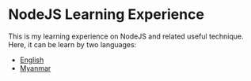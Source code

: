 # NodeJS Learning Experience

This is my learning experience on NodeJS and related useful technique.
Here, it can be learn by two languages:

* [English](en/)
* [Myanmar](my/)